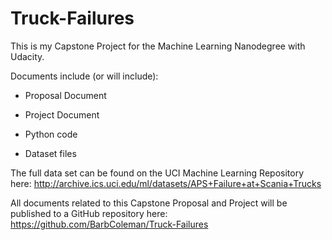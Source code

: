 # Truck-Failures


This is my Capstone Project for the Machine Learning Nanodegree with Udacity.



Documents include (or will include):
  
* Proposal Document
  
* Project Document
  
* Python code
  
* Dataset files



The full data set can be found on the UCI Machine Learning Repository here: http://archive.ics.uci.edu/ml/datasets/APS+Failure+at+Scania+Trucks


All documents related to this Capstone Proposal and Project will be published to a GitHub repository here: https://github.com/BarbColeman/Truck-Failures
